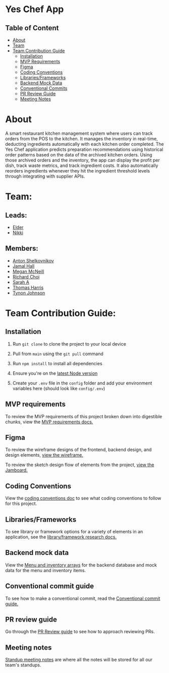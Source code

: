 # Yes Chef App

## Table of Content

- [About](#about)
- [Team](#team)
- [Team Contribution Guide](#team-contribution-guide)
    - [Installation](#installation)
    - [MVP Requirements](#mvp-requirements)
    - [Figma](#figma)
    - [Coding Conventions](#coding-conventions)
    - [Libraries/Frameworks](#librariesframeworks)
    - [Backend Mock Data](#backend-mock-data)
    - [Conventional Commits](#conventional-commit-guide)
    - [PR Review Guide](#pr-review-guide)
    - [Meeting Notes](#meeting-notes)    

# About

A smart restaurant kitchen management system where users can track orders from the POS to the kitchen. It manages the inventory in real-time, deducting ingredients automatically with each kitchen order completed. The Yes Chef application predicts preparation recommendations using historical order patterns based on the data of the archived kitchen orders. Using those archived orders and the inventory, the app can display the profit per dish, track waste metrics, and track ingredient costs. It also automatically reorders ingredients whenever they hit the ingredient threshold levels through integrating with supplier APIs.

# Team:

## Leads:
- [Elder](https://github.com/elderheim)
- [Nikki](https://github.com/code-guppy)

## Members:
- [Anton Shelkovnikov](https://github.com/Antosha9108)
- [Jamal Hall](https://github.com/JamalHall)
- [Megan McNeill](https://github.com/bluethreadmade)
- [Richard Choi](https://github.com/choir241)
- [Sarah A](https://github.com/Sah11-0)
- [Thomas Harris](https://github.com/LodenH16)
- [Tynon Johnson](https://github.com/tdjohnson7)

# Team Contribution Guide:

## Installation

1. Run `git clone` to clone the project to your local device

2. Pull from `main` using the `git pull` command

3. Run `npm install` to install all dependencies

3. Ensure you're on the [latest Node version](https://nodejs.org/en/download)

4. Create your `.env` file in the `config` folder and add your environment variables here (should look like `config/.env`)

## MVP requirements

To review the MVP requirements of this project broken down into digestible chunks, view the [MVP requirements docs.](https://docs.google.com/document/d/1L4ml2u57-JFyGDXHCbUYrBwTQwhRcvqpuD_KcdFK-lU/edit?tab=t.0)

## Figma

To review the wireframe designs of the frontend, backend design, and design elements, [view the wireframe.](https://www.figma.com/design/Zn9hc9ws1SAeE7SzRspdTr/team-elder-and-nikki?node-id=0-1&p=f&t=119dg7GReS0V5zAs-0)

To review the sketch design flow of elements from the project, [view the Jamboard.](https://www.figma.com/board/pGe6VXc0myXOjrUHRYqJlh/team-elder-and-nikki-jamboard?node-id=0-1&p=f&t=JizhcF4JLHRyWV6B-0)

## Coding Conventions

View the [coding conventions doc](https://docs.google.com/document/d/1DktER3x-T0YrZp2GoKP3_dsEISIFfcn4lSwKhDIgCaE/edit?tab=t.0) to see what coding conventions to follow for this project.

## Libraries/Frameworks

To see library or framework options for a variety of elements in an application, see the [library/framework research docs.](https://docs.google.com/document/d/1sZcluuOlHF7ttIkxly3LVJzM1CVMBsbvdvfuaCZV2jY/edit?tab=t.0#heading=h.5mqau96ajv7y)

## Backend mock data

View the [Menu and inventory arrays](https://docs.google.com/document/d/1kXmBnlvrd-d3it6-zWGigqS6M3VL5ouMVKxu_-tARbM/edit?tab=t.0) for the backend database and mock data for the menu and inventory items.

## Conventional commit guide

To see how to make a conventional commit, read the [Conventional commit guide.](https://gist.github.com/qoomon/5dfcdf8eec66a051ecd85625518cfd13)

## PR review guide

Go through the [PR Review guide](https://github.com/mawrkus/pull-request-review-guide) to see how to approach reviewing PRs.

## Meeting notes

[Standup meeting notes](https://docs.google.com/document/d/1i2KYr77Qpg5xUJ2sj-EbPQnzb8J6mrjTovT8i4zI2f8/edit?tab=t.0) are where all the notes will be stored for all our team's standups.